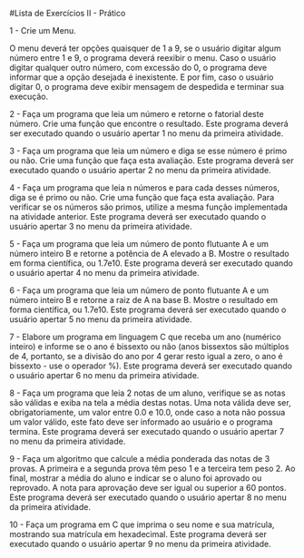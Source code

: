 #Lista de Exercícios II - Prático


1 - Crie um Menu.

O menu deverá ter opções quaisquer de 1 a 9, se o usuário digitar algum número entre 1 e 9, o programa deverá reexibir o menu.
Caso o usuário digitar qualquer outro número, com excessão do 0, o programa deve informar que a opção desejada é inexistente.
E por fim, caso o usuário digitar 0, o programa deve exibir mensagem de despedida e terminar sua execução.


2 - Faça um programa que leia um número e retorne o fatorial deste número. Crie uma função que encontre o resultado. Este programa deverá ser executado quando o usuário apertar 1 no menu da primeira atividade.



3 - Faça um programa que leia um número e diga se esse número é primo ou não. Crie uma função que faça esta avaliação. Este programa deverá ser executado quando o usuário apertar 2 no menu da primeira atividade.



4 - Faça um programa que leia n números e para cada desses números, diga se é primo ou não. Crie uma função que faça esta avaliação. Para verificar se os números são primos, utilize a mesma função implementada na atividade anterior. Este programa deverá ser executado quando o usuário apertar 3 no menu da primeira atividade.



5 - Faça um programa que leia um número de ponto flutuante A e um número inteiro B e retorne a potência de A elevado a B. Mostre o resultado em forma científica, ou 1.7e10. Este programa deverá ser executado quando o usuário apertar 4 no menu da primeira atividade.



6 - Faça um programa que leia um número de ponto flutuante A e um número inteiro B e retorne a raiz de A na base B. Mostre o resultado em forma científica, ou 1.7e10. Este programa deverá ser executado quando o usuário apertar 5 no menu da primeira atividade.



7 - Elabore um programa em linguagem C que receba um ano (numérico inteiro) e informe se o ano é bissexto ou não (anos bissextos são múltiplos de 4, portanto, se a divisão do ano por 4 gerar resto igual a zero, o ano é bissexto - use o operador %). Este programa deverá ser executado quando o usuário apertar 6 no menu da primeira atividade.



8 - Faça um programa que leia 2 notas de um aluno, verifique se as notas são válidas e exiba na tela a média destas notas. Uma nota válida deve ser, obrigatoriamente, um valor entre 0.0 e 10.0, onde caso a nota não possua um valor válido, este fato deve ser informado ao usuário e o programa termina. Este programa deverá ser executado quando o usuário apertar 7 no menu da primeira atividade.



9 - Faça um algoritmo que calcule a média ponderada das notas de 3 provas. A primeira e a segunda prova têm peso 1 e a terceira tem peso 2. Ao final, mostrar a média do aluno e indicar se o aluno foi aprovado ou reprovado. A nota para aprovação deve ser igual ou superior a 60 pontos. Este programa deverá ser executado quando o usuário apertar 8 no menu da primeira atividade.



10 - Faça um programa em C que imprima o seu nome e sua matrícula, mostrando sua matrícula em hexadecimal. Este programa deverá ser executado quando o usuário apertar 9 no menu da primeira atividade.
